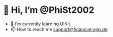 # 👋 Hi, I’m @PhiSt2002
- 🌱 I’m currently learning UIKit.
- 📫 How to reach me support@financial-app.de
